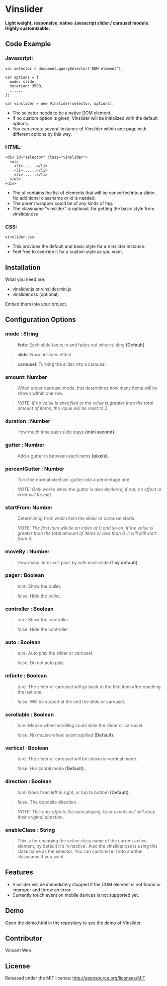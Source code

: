 # Vinslider

**Light weight, responsive, native Javascript slider / carousel module. Highly customizable.**

## Code Example

### Javascript:

    var selector = document.querySelector('DOM element');
    
    var options = {
      mode: slide,
      duration: 3500,
      ......
    };
    
    var vinslider = new Vinslider(selector, options);

* The selector needs to be a native DOM element.
* If no custom option is given, Vinslider will be initialized with the default options.
* You can create several instance of Vinslider within one page with different options by this way.

### HTML: 

    <div id="selector" class="vinslider">
      <ul>
        <li>......</li>
        <li>......</li>
        <li>......</li>
      </ul>
    <div>

* The ul contains the list of elements that will be converted into a slider. No additional classname or id is needed.
* The parent wrapper could be of any kinds of tag.
* The classname "vinslider" is optional, for getting the basic style from vinslider.css

### CSS:

    vinslider.css

* This provides the default and basic style for a Vinslider instance.
* Feel free to override it for a custom style as you want.

## Installation

What you need are:

* vinslider.js or vinslider.min.js
* vinslider.css (optional)

Embed them into your project.
    
## Configuration Options

### mode : String
> **fade**: Each slide fades in and fades out when sliding **(Default)**.

> **slide**: Normal slides effect.

> **carousel**: Turning the slider into a carousel. 

### amount: Number

> When under carousel mode, this determines how many items will be shown within one row.

> *NOTE: If no value is specified or the value is greater than the total amount of items, the value will be reset to 2*.

### duration : Number
> How much time each slide stays **(mini second)**.

### gutter : Number
> Add a gutter in between each items **(pixels)**.

### percentGutter : Number
> Turn the normal pixel unit gutter into a percentage one.

> *NOTE: Only works when the gutter is also declared, if not, no effect or error will be met*.

### startFrom: Number
> Determining from which item the slider or carousel starts. 

> *NOTE: The first item will be an index of 0 and so on. If the value is greater than the total amount of items or less than 0, it will still start from 0*.

### moveBy : Number
> How many items will pass by with each slide **(1 by default)**

### pager : Boolean
> ture: Show the bullet.

> false: Hide the bullet.

### controller : Boolean
> ture: Show the controller.

> false: Hide the controller.

### auto : Boolean
> ture: Auto play the slider or carousel.

> false: Do not auto play.

### infinite : Boolean
> ture: The slider or carousel will go back to the first item after reaching the last one.

> false: Will be stoped at the end the slide or carousel.

### scrollable : Boolean
> ture: Mouse wheel scrolling could slide the slider or carousel.

> false: No mouse wheel event applied **(Default)**.

### vertical : Boolean
> ture: The slider or carousel will be shown in vertical mode. 

> false: Horizontal mode **(Default)**. 

### direction : Boolean
> ture: Goes from left to right, or top to bottom **(Default)**.

> false: The opposite direction.

> *NOTE: This only affects the auto playing. User events will still obey their original direction*.

### enableClass : String

> This is for changing the active class name of the current active element, by default it's 'vinactive'. Also the vinslider.css is using this class name as the selector. You can customize it into another classname if you want.

## Features

* Vinslider will be immediately stopped if the DOM element is not found or improper and throw an error.
* Currently touch event on mobile devices is not supported yet.

## Demo

Open the demo.html in the repository to see the demo of Vinslider.

## Contributor

Vincent Wen

## License

Released under the MIT license: http://opensource.org/licenses/MIT

